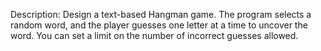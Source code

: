 Description:
Design a text-based Hangman game. The program selects a random
word, and the player guesses one letter at a time to uncover the word.
You can set a limit on the number of incorrect guesses allowed.

